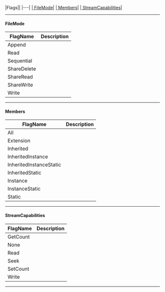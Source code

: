 |Flags||
|---|
|[ FileMode](https://plasmaengine.github.io/PlasmaDocs/Plasma1/C++/code_reference/flags_reference.md#filemode)|
|[ Members](https://plasmaengine.github.io/PlasmaDocs/Plasma1/C++/code_reference/flags_reference.md#members)|
|[ StreamCapabilities](https://plasmaengine.github.io/PlasmaDocs/Plasma1/C++/code_reference/flags_reference.md#streamcapabilities)|



---  
 #### FileMode



|FlagName|Description|
|---|---|
|Append||
|Read||
|Sequential||
|ShareDelete||
|ShareRead||
|ShareWrite||
|Write||

---  


 #### Members



|FlagName|Description|
|---|---|
|All||
|Extension||
|Inherited||
|InheritedInstance||
|InheritedInstanceStatic||
|InheritedStatic||
|Instance||
|InstanceStatic||
|Static||

---  


 #### StreamCapabilities



|FlagName|Description|
|---|---|
|GetCount||
|None||
|Read||
|Seek||
|SetCount||
|Write||

---  


 

 